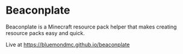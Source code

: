 # Beaconplate
Beaconplate is a Minecraft resource pack helper that makes creating resource packs easy and quick.

Live at https://bluemondmc.github.io/beaconplate
